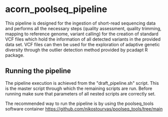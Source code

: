 # acorn_poolseq_pipeline

This pipeline is designed for the ingestion of short-read sequencing data and performs all the necessary steps (quality assessment, quality trimming, mapping to reference genome, variant calling) for the creation of standard VCF files which hold the information of all detected variants in the provided data set. VCF files can then be used for the exploration of adaptive genetic diversity through the outlier detection method provided by pcadapt R package.

## Running the pipeline
The pipeline execution is achieved from the "draft_pipeline.sh" script. This is the master script through which the remaining scripts are run. Before running make sure that parameters of all nested scripts are correctly set. 

The recommended way to run the pipeline is by using the poolseq_tools software container https://github.com/nikostourvas/poolseq_tools/tree/main